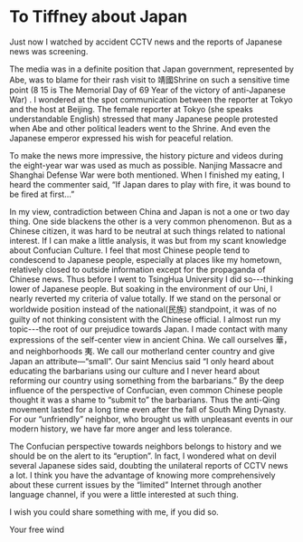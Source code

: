 # To Tiffney about Japan

Just now I watched by accident CCTV news and the reports of Japanese news was screening.

The media was in a definite position that Japan government, represented by Abe, was to blame for their rash visit to 靖國Shrine on such a sensitive time point (8 15 is The Memorial Day of 69 Year of the victory of anti-Japanese War) . I wondered at the spot communication between the reporter at Tokyo and the host at Beijing. The female reporter at Tokyo (she speaks understandable English) stressed that many Japanese people protested when Abe and other political leaders went to the Shrine. And even the Japanese emperor expressed his wish for peaceful relation.

To make the news more impressive, the history picture and videos during the eight-year war was used as much as possible. Nanjing Massacre and Shanghai Defense War were both mentioned. When I finished my eating, I heard the commenter said, “If Japan dares to play with fire, it was bound to be fired at first…”

In my view, contradiction between China and Japan is not a one or two day thing. One side blackens the other is a very common phenomenon. But as a Chinese citizen, it was hard to be neutral at such things related to national interest. If I can make a little analysis, it was but from my scant knowledge about Confucian Culture. I feel that most Chinese people tend to condescend to Japanese people, especially at places like my hometown, relatively closed to outside information except for the propaganda of Chinese news. Thus before I went to TsingHua University I did so---thinking lower of Japanese people. But soaking in the environment of our Uni, I nearly reverted my criteria of value totally. If we stand on the personal or worldwide position instead of the national(民族) standpoint, it was of no guilty of not thinking consistent with the Chinese official. I almost run my topic---the root of our prejudice towards Japan. I made contact with many expressions of the self-center view in ancient China. We call ourselves 華， and neighborhoods 夷. We call our motherland center country and give Japan an attribute—“small”. Our saint Mencius said “I only heard about educating the barbarians using our culture and I never heard about reforming our country using something from the barbarians.” By the deep influence of the perspective of Confucian, even common Chinese people thought it was a shame to “submit to” the barbarians. Thus the anti-Qing movement lasted for a long time even after the fall of South Ming Dynasty. For our “unfriendly” neighbor, who brought us with unpleasant events in our modern history, we have far more anger and less tolerance.

The Confucian perspective towards neighbors belongs to history and we should be on the alert to its “eruption”. In fact, I wondered what on devil several Japanese sides said, doubting the unilateral reports of CCTV news a lot. I think you have the advantage of knowing more comprehensively about these current issues by the “limited” Internet through another language channel, if you were a little interested at such thing.

I wish you could share something with me, if you did so.

Your free wind  

